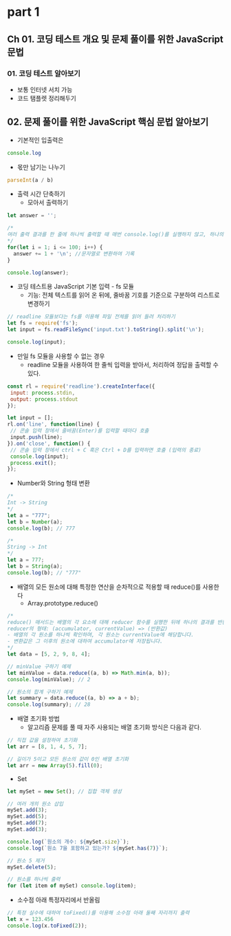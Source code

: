 # part 1
## Ch 01. 코딩 테스트 개요 및 문제 풀이를 위한 JavaScript 문법
### 01. 코딩 테스트 알아보기
* 보통 인터넷 서치 가능
* 코드 탬플렛 정리해두기
## 02. 문제 풀이를 위한 JavaScript 핵심 문법 알아보기
* 기본적인 입출력은
```Javascript
console.log
```
* 몫만 남기는 나누기
```Javascript
parseInt(a / b)
```
* 출력 시간 단축하기
  * 모아서 출력하기
```javascript
let answer = '';

/*
여러 출력 결과를 한 줄에 하나씩 출력할 때 매번 console.log()를 실행하지 않고, 하나의 문자열에 결과를 저장해서 한꺼번에 출력하는 것이 대게 더 빠르게 수행됩니다.
*/
for(let i = 1; i <= 100; i++) {
  answer += 1 + '\n'; //문자열로 변환하여 기록
}

console.log(answer);
```
* 코딩 테스트용 JavaScript 기본 입력 - fs 모듈
  * 기능: 전체 텍스트를 읽어 온 뒤에, 줄바꿈 기호를 기준으로 구분하여 리스트로 변경하기
```javascript
// readline 모듈보다는 fs를 이용해 파일 전체를 읽어 들려 처리하기
let fs = require('fs');
let input = fs.readFileSync('input.txt').toString().split('\n');

console.log(input);
```
* 만일 fs 모듈을 사용할 수 없는 경우
  * readline 모듈을 사용하여 한 줄씩 입력을 받아서, 처리하여 정답을 출력할 수 있다.
```javascript
const rl = require('readline').createInterface({
 input: process.stdin,
 output: process.stdout
});

let input = [];
rl.on('line', function(line) {
 // 콘솔 입력 창에서 줄바꿈(Enter)를 입력할 때마다 호출
 input.push(line);
}).on('close', function() {
 // 콘솔 입력 창에서 ctrl + C 혹은 Ctrl + D를 입력하면 호출 (입력의 종료)
 console.log(input);
 process.exit();
});
```
* Number와 String 형태 변환
```javascript
/*
Int -> String
*/
let a = "777";
let b = Number(a);
console.log(b); // 777

/*
String -> Int
*/
let a = 777;
let b = String(a);
console.log(b); // "777"
```
* 배열의 모든 원소에 대해 특정한 연산을 순차적으로 적용할 때 reduce()를 사용한다
  * Array.prototype.reduce()
```javascript
/*
reduce() 매서드는 배열의 각 요소에 대해 reducer 함수를 실행한 뒤에 하나의 결과를 반환합니다.
reducer의 형태: (accumulator, currentValue) => (반환값)
- 배열의 각 원소를 하나씩 확인하며, 각 원소는 currentValue에 해당합니다.
- 변환값은 그 이후의 원소에 대하여 accumulator에 저장됩니다.
*/
let data = [5, 2, 9, 8, 4];

// minValue 구하기 예제
let minValue = data.reduce((a, b) => Math.min(a, b));
console.log(minValue); // 2

// 원소의 합계 구하기 예제
let summary = data.reduce((a, b) => a + b);
console.log(summary); // 28
```
* 배열 초기화 방법
  * 알고리즘 문제를 풀 때 자주 사용되는 배열 초기화 방식은 다음과 같다.
```javascript
// 직접 값을 설정하여 초기화
let arr = [8, 1, 4, 5, 7];

// 길이가 5이고 모든 원소의 값이 0인 배열 초기화
let arr = new Array(5).fill(0);
```

* Set
```javascript
let mySet = new Set(); // 집합 객체 생성

// 여러 개의 원소 삽입
mySet.add(3);
mySet.add(5);
mySet.add(7);
mySet.add(3);

console.log(`원소의 개수: ${mySet.size}`);
console.log(`원소 7을 포함하고 있는가? ${mySet.has(7)}`);

// 원소 5 제거
mySet.delete(5);

// 원소를 하나씩 출력
for (let item of mySet) console.log(item);
```
* 소수점 아래 특정자리에서 반올림
```javascript
// 특정 실수에 대하여 toFixed()를 이용해 소수점 아래 둘째 자리까지 출력
let x = 123.456
console.log(x.toFixed(2));
```
